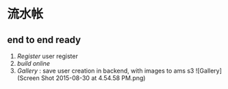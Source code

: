 # 流水帐

## end to end ready
1. *Register* user register 
2. *build online*
3. *Gallery* : save user creation in backend, with images to ams s3
![Gallery](Screen Shot 2015-08-30 at 4.54.58 PM.png)

